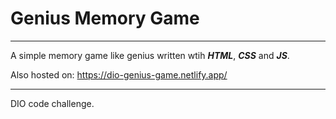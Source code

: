 # Genius Memory Game

---

A simple memory game like genius written wtih ***HTML***, ***CSS*** and ***JS***.

Also hosted on: https://dio-genius-game.netlify.app/

---

DIO code challenge.
